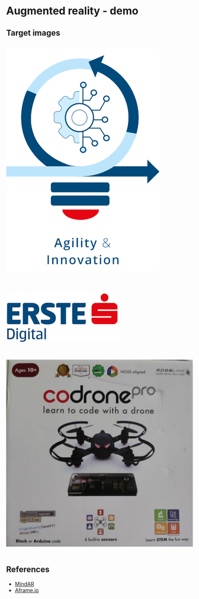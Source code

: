 # Augmented reality - demo

## Target images
![Agility & Innovation](./public/images/Innovations_logo.png) <br><br>
-----
![Erste Digital](./public/images/ErsteDigital_logo.png) <br><br>
-----
![Drone box](./public/images/DroneImg_Box_resized.jpg) <br><br>




## References
* [MindAR](https://hiukim.github.io/mind-ar-js-doc/)
* [Aframe.io](https://aframe.io/)